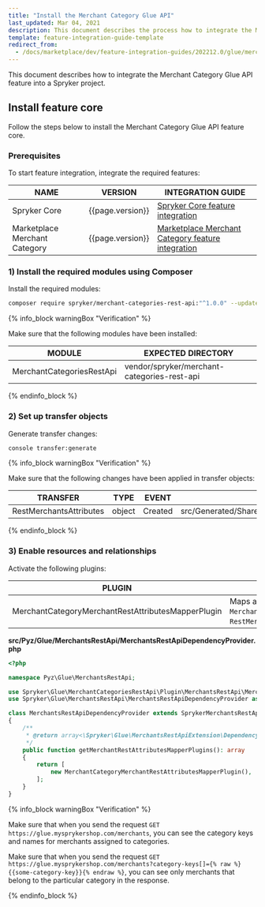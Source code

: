 ```yaml
---
title: "Install the Merchant Category Glue API"
last_updated: Mar 04, 2021
description: This document describes the process how to integrate the Merchant Category Glue API feature into a Spryker project.
template: feature-integration-guide-template
redirect_from:
  - /docs/marketplace/dev/feature-integration-guides/202212.0/glue/merchant-category-feature-integration.html
---
```


This document describes how to integrate the Merchant Category Glue API feature into a Spryker project.

## Install feature core

Follow the steps below to install the Merchant Category Glue API feature core.

### Prerequisites

To start feature integration, integrate the required features:

| NAME   | VERSION | INTEGRATION GUIDE   |
| ---------------- | ------ | ------------------ |
| Spryker Core   | {{page.version}}   | [Spryker Core feature integration](/docs/scos/dev/feature-integration-guides/{{page.version}}/spryker-core-feature-integration.html) |
| Marketplace Merchant Category | {{page.version}}  | [Marketplace Merchant Category feature integration](/docs/pbc/all/merchant-management/{{page.version}}/marketplace/install-and-upgrade/install-features/install-the-merchant-category-feature.html) |

### 1) Install the required modules using Composer

Install the required modules:

```bash
composer require spryker/merchant-categories-rest-api:"^1.0.0" --update-with-dependencies
```

{% info_block warningBox "Verification" %}

Make sure that the following modules have been installed:

| MODULE | EXPECTED DIRECTORY |
| -------------- | ----------------- |
| MerchantCategoriesRestApi | vendor/spryker/merchant-categories-rest-api |

{% endinfo_block %}

### 2) Set up transfer objects

Generate transfer changes:

```bash
console transfer:generate
```

{% info_block warningBox "Verification" %}

Make sure that the following changes have been applied in transfer objects:

| TRANSFER  | TYPE  | EVENT | PATH  |
| -------------- | ---- | ----- | ------------------ |
| RestMerchantsAttributes | object | Created | src/Generated/Shared/Transfer/RestMerchantsAttributes |

{% endinfo_block %}

### 3) Enable resources and relationships

Activate the following plugins:

| PLUGIN | SPECIFICATION | PREREQUISITES | NAMESPACE |
| --------------- | -------------- | ------------- | ----------------- |
| MerchantCategoryMerchantRestAttributesMapperPlugin | Maps active categories from `MerchantStorageTransfer` to `RestMerchantsAttributesTransfer`. |  | Spryker\Glue\MerchantCategoriesRestApi\Plugin\MerchantsRestApi |

**src/Pyz/Glue/MerchantsRestApi/MerchantsRestApiDependencyProvider.php**

```php
<?php

namespace Pyz\Glue\MerchantsRestApi;

use Spryker\Glue\MerchantCategoriesRestApi\Plugin\MerchantsRestApi\MerchantCategoryMerchantRestAttributesMapperPlugin;
use Spryker\Glue\MerchantsRestApi\MerchantsRestApiDependencyProvider as SprykerMerchantsRestApiDependencyProvider;

class MerchantsRestApiDependencyProvider extends SprykerMerchantsRestApiDependencyProvider
{
    /**
     * @return array<\Spryker\Glue\MerchantsRestApiExtension\Dependency\Plugin\MerchantRestAttributesMapperPluginInterface>
     */
    public function getMerchantRestAttributesMapperPlugins(): array
    {
        return [
            new MerchantCategoryMerchantRestAttributesMapperPlugin(),
        ];
    }
}
```

{% info_block warningBox "Verification" %}

Make sure that when you send the request `GET https://glue.mysprykershop.com/merchants`, you can see the category keys and names for merchants assigned to categories.

Make sure that when you send the request `GET https://glue.mysprykershop.com/merchants?category-keys[]={% raw %}{{some-category-key}}{% endraw %}`, you can see only merchants that belong to the particular category in the response.

{% endinfo_block %}
